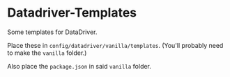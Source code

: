 # Datadriver-Templates
Some templates for DataDriver.

Place these in `config/datadriver/vanilla/templates`. (You'll probably need to make the `vanilla` folder.)

Also place the `package.json` in said `vanilla` folder.

